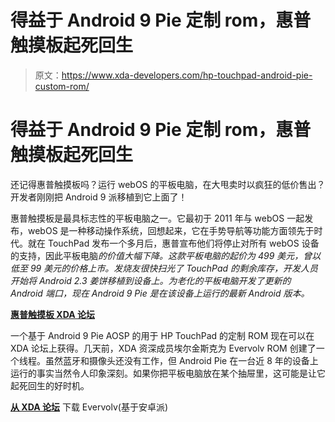 # 得益于 Android 9 Pie 定制 rom，惠普触摸板起死回生

> 原文：<https://www.xda-developers.com/hp-touchpad-android-pie-custom-rom/>

# 得益于 Android 9 Pie 定制 rom，惠普触摸板起死回生

还记得惠普触摸板吗？运行 webOS 的平板电脑，在大甩卖时以疯狂的低价售出？开发者刚刚把 Android 9 派移植到它上面了！

惠普触摸板是最具标志性的平板电脑之一。它最初于 2011 年与 webOS 一起发布，webOS 是一种移动操作系统，回想起来，它在手势导航等功能方面领先于时代。就在 TouchPad 发布一个多月后，惠普宣布他们将停止对所有 webOS 设备的支持，因此平板电脑*的价值大幅下降。这款平板电脑的起价为 499 美元，曾以低至 99 美元的价格上市。发烧友很快扫光了 TouchPad 的剩余库存，开发人员开始将 Android 2.3 姜饼移植到设备上。为老化的平板电脑开发了更新的 Android 端口，现在 Android 9 Pie 是在该设备上运行的最新 Android 版本。*

[**惠普触摸板 XDA 论坛**](https://forum.xda-developers.com/hp-touchpad)

一个基于 Android 9 Pie AOSP 的用于 HP TouchPad 的定制 ROM 现在可以在 XDA 论坛上获得。几天前，XDA 资深成员埃尔金斯克为 Evervolv ROM 创建了一个线程。虽然蓝牙和摄像头还没有工作，但 Android Pie 在一台近 8 年的设备上运行的事实当然令人印象深刻。如果你把平板电脑放在某个抽屉里，这可能是让它起死回生的好时机。

[**从 XDA 论坛**](https://forum.xda-developers.com/hp-touchpad/development/rom-evervolv-hp-touchpad-t3923512) 下载 Evervolv(基于安卓派)